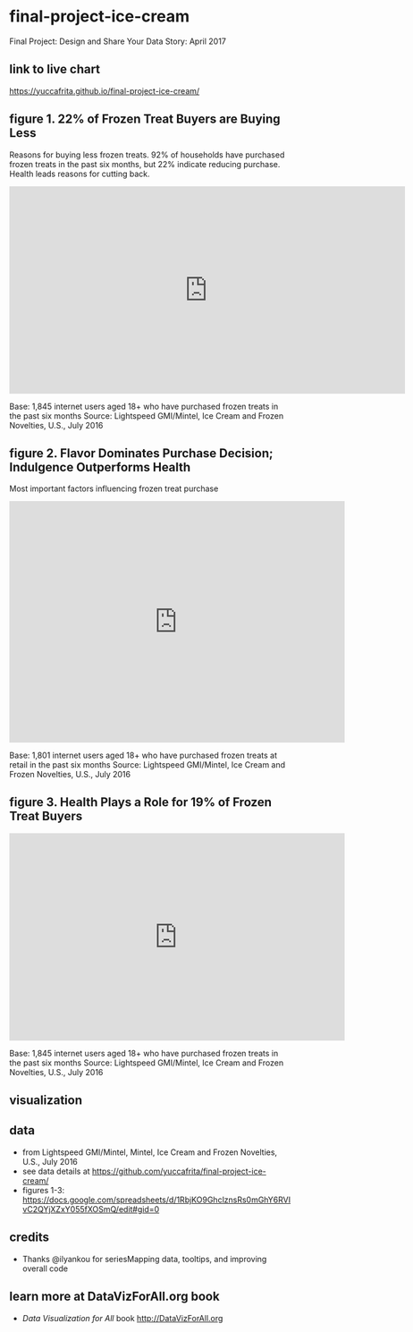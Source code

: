 # final-project-ice-cream
Final Project: Design and Share Your Data Story: April 2017

## link to live chart
https://yuccafrita.github.io/final-project-ice-cream/

## figure 1.  22% of Frozen Treat Buyers are Buying Less
Reasons for buying less frozen treats.  92% of households have purchased frozen treats in the past six months, but 22% indicate reducing purchase.  Health leads reasons for cutting back.  
<iframe width="707.5" height="371" seamless frameborder="0" scrolling="no" src="https://docs.google.com/spreadsheets/d/1RbjKO9GhclznsRs0mGhY6RVIvC2QYjXZxY055fXOSmQ/pubchart?oid=1253475023&amp;format=interactive"></iframe>

Base: 1,845 internet users aged 18+ who have purchased frozen treats in the past six months
Source: Lightspeed GMI/Mintel, Ice Cream and Frozen Novelties, U.S., July 2016

## figure 2.  Flavor Dominates Purchase Decision; Indulgence Outperforms Health
Most important factors influencing frozen treat purchase
<iframe width="600" height="431.5" seamless frameborder="0" scrolling="no" src="https://docs.google.com/spreadsheets/d/1RbjKO9GhclznsRs0mGhY6RVIvC2QYjXZxY055fXOSmQ/pubchart?oid=131070730&amp;format=interactive"></iframe>

Base: 1,801 internet users aged 18+ who have purchased frozen treats at retail in the past six months
Source: Lightspeed GMI/Mintel, Ice Cream and Frozen Novelties, U.S., July 2016

## figure 3.  Health Plays a Role for 19% of Frozen Treat Buyers
<iframe width="600" height="371" seamless frameborder="0" scrolling="no" src="https://docs.google.com/spreadsheets/d/1RbjKO9GhclznsRs0mGhY6RVIvC2QYjXZxY055fXOSmQ/pubchart?oid=2059683885&amp;format=interactive"></iframe>

Base: 1,845 internet users aged 18+ who have purchased frozen treats in the past six months
Source: Lightspeed GMI/Mintel, Ice Cream and Frozen Novelties, U.S., July 2016

## visualization


## data
- from Lightspeed GMI/Mintel, Mintel, Ice Cream and Frozen Novelties, U.S., July 2016
- see data details at https://github.com/yuccafrita/final-project-ice-cream/
- figures 1-3: https://docs.google.com/spreadsheets/d/1RbjKO9GhclznsRs0mGhY6RVIvC2QYjXZxY055fXOSmQ/edit#gid=0

## credits
- Thanks @ilyankou for seriesMapping data, tooltips, and improving overall code

## learn more at DataVizForAll.org book
- *Data Visualization for All* book http://DataVizForAll.org
